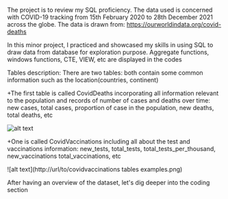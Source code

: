 The project is to review my SQL proficiency. The data used is concerned with COVID-19 tracking from 15th February 2020 to 28th December 2021 across the globe. The data is drawn from: https://ourworldindata.org/covid-deaths

In this minor project, I practiced and showcased my skills in using SQL to draw data from database for exploration purpose. Aggregate functions, windows functions, CTE, VIEW, etc are displayed in the codes

Tables description:
There are two tables: both contain some common information such as the location(countries, continent)

+The first table is called CovidDeaths incorporating all information relevant to the population and records of number of cases and deaths over time:  new cases, total cases, proportion of case in the population, new deaths, total deaths, etc 

![alt text](https://github.com/[minhtin1106]/[SQL-exploration-data-project]/blob/[main]/coviddeaths%20data%20tables%20examples.png)




+One is called CovidVaccinations including all about the test and vaccinations information: new_tests, total_tests, total_tests_per_thousand, new_vaccinations total_vaccinations, etc

![alt text](http://url/to/covidvaccinations  tables examples.png)


After having an overview of the dataset, let's dig deeper into the coding section
